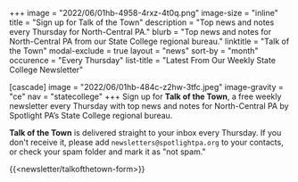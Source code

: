 +++
image = "2022/06/01hb-4958-4rxz-4t0q.png"
image-size = "inline"
title = "Sign up for Talk of the Town"
description = "Top news and notes every Thursday for North-Central PA."
blurb = "Top news and notes for North-Central PA from our State College regional bureau."
linktitle = "Talk of the Town"
modal-exclude = true
layout = "news"
sort-by = "month"
occurence = "Every Thursday"
list-title = "Latest From Our Weekly State College Newsletter"

[cascade]
image = "2022/06/01hb-484c-z2hw-3tfc.jpeg"
image-gravity = "ce"
nav = "statecollege"
+++
Sign up for **Talk of the Town**, a free weekly newsletter every Thursday with top news and notes for North-Central PA by Spotlight PA’s State College regional bureau.

**Talk of the Town** is delivered straight to your inbox every Thursday. If you don't receive it, please add `newsletters@spotlightpa.org` to your contacts, or check your spam folder and mark it as "not spam."

{{<newsletter/talkofthetown-form>}}


